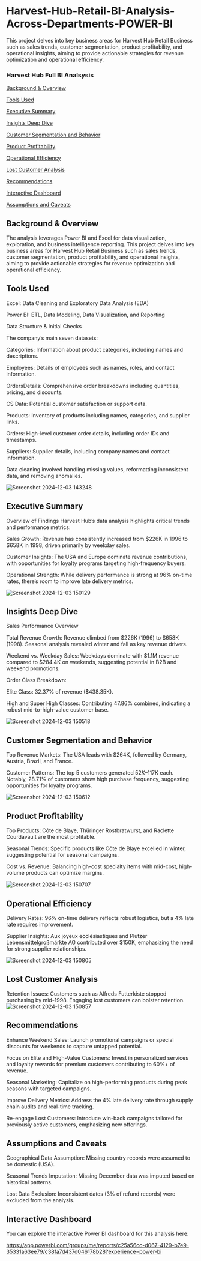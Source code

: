 # Harvest-Hub-Retail-BI-Analysis-Across-Departments-POWER-BI
This project delves into key business areas for Harvest Hub Retail Business such as sales trends, customer segmentation, product profitability, and operational insights, aiming to provide actionable strategies for revenue optimization and operational efficiency.

### Harvest Hub Full BI Analsysis 

[Background & Overview](#Background-&-Overview)

[Tools Used](#Tools-Used)

[Executive Summary](#Executive-Summary)

[Insights Deep Dive](#Insights-Deep-Dive)

[Customer Segmentation and Behavior](#Customer-Segmentation-and-Behavior)

[Product Profitability](#Product-Profitability)

[Operational Efficiency](#Operational-Efficiency)

[Lost Customer Analysis](#Lost-Customer-Analysis)

[Recommendations](#Recommendations)

[Interactive Dashboard](#Interactive-Dashboard)

[Assumptions and Caveats](#Assumptions-and-Caveats)


## Background & Overview

The analysis leverages Power BI and Excel for data visualization, exploration, and business intelligence reporting. 
This project delves into key business areas for Harvest Hub Retail Business such as sales trends, customer segmentation, product profitability, and operational insights, aiming to provide actionable strategies for revenue optimization and operational efficiency.

## Tools Used

Excel: Data Cleaning and Exploratory Data Analysis (EDA)

Power BI: ETL, Data Modeling, Data Visualization, and Reporting

Data Structure & Initial Checks

The company’s main seven datasets:

Categories: Information about product categories, including names and descriptions.

Employees: Details of employees such as names, roles, and contact information.

OrdersDetails: Comprehensive order breakdowns including quantities, pricing, and discounts.

CS Data: Potential customer satisfaction or support data.

Products: Inventory of products including names, categories, and supplier links.

Orders: High-level customer order details, including order IDs and timestamps.

Suppliers: Supplier details, including company names and contact information.

Data cleaning involved handling missing values, reformatting inconsistent data, and removing anomalies.

![Screenshot 2024-12-03 143248](https://github.com/user-attachments/assets/98bf0137-8b6a-4949-88a0-d42236d8a87d)


## Executive Summary

Overview of Findings
Harvest Hub’s data analysis highlights critical trends and performance metrics:

Sales Growth: Revenue has consistently increased from $226K in 1996 to $658K in 1998, driven primarily by weekday sales.

Customer Insights: The USA and Europe dominate revenue contributions, with opportunities for loyalty programs targeting high-frequency buyers.

Operational Strength: While delivery performance is strong at 96% on-time rates, there’s room to improve late delivery metrics.


![Screenshot 2024-12-03 150129](https://github.com/user-attachments/assets/05520826-4f49-4235-8371-4b8b957e5847)


## Insights Deep Dive

Sales Performance Overview

Total Revenue Growth: Revenue climbed from $226K (1996) to $658K (1998). Seasonal analysis revealed winter and fall as key revenue drivers.

Weekend vs. Weekday Sales: Weekdays dominate with $1.1M revenue compared to $284.4K on weekends, suggesting potential in B2B and weekend promotions.

Order Class Breakdown:

Elite Class: 32.37% of revenue ($438.35K).

High and Super High Classes: Contributing 47.86% combined, indicating a robust mid-to-high-value customer base.


![Screenshot 2024-12-03 150518](https://github.com/user-attachments/assets/57e25625-f535-4c2b-8ac8-c95b3d359531)


## Customer Segmentation and Behavior

Top Revenue Markets: The USA leads with $264K, followed by Germany, Austria, Brazil, and France.

Customer Patterns: The top 5 customers generated $52K–$117K each. Notably, 28.71% of customers show high purchase frequency, suggesting opportunities for loyalty programs.

![Screenshot 2024-12-03 150612](https://github.com/user-attachments/assets/3ef66129-e3ee-47f6-88cb-5ce1f43185f1)


## Product Profitability

Top Products: Côte de Blaye, Thüringer Rostbratwurst, and Raclette Courdavault are the most profitable.

Seasonal Trends: Specific products like Côte de Blaye excelled in winter, suggesting potential for seasonal campaigns.

Cost vs. Revenue: Balancing high-cost specialty items with mid-cost, high-volume products can optimize margins.

![Screenshot 2024-12-03 150707](https://github.com/user-attachments/assets/681f5f4c-8b30-4d73-b194-b920150b7ee4)


## Operational Efficiency

Delivery Rates: 96% on-time delivery reflects robust logistics, but a 4% late rate requires improvement.

Supplier Insights: Aux joyeux ecclésiastiques and Plutzer Lebensmittelgroßmärkte AG contributed over $150K, emphasizing the need for strong supplier relationships.


![Screenshot 2024-12-03 150805](https://github.com/user-attachments/assets/b9e47b86-7411-492e-be00-de3e1c6a7863)

## Lost Customer Analysis

Retention Issues: Customers such as Alfreds Futterkiste stopped purchasing by mid-1998. Engaging lost customers can bolster retention.
![Screenshot 2024-12-03 150857](https://github.com/user-attachments/assets/9e65976b-ad59-4934-b269-a0ecc90db9ff)


## Recommendations

Enhance Weekend Sales: Launch promotional campaigns or special discounts for weekends to capture untapped potential.

Focus on Elite and High-Value Customers: Invest in personalized services and loyalty rewards for premium customers contributing to 60%+ of revenue.

Seasonal Marketing: Capitalize on high-performing products during peak seasons with targeted campaigns.

Improve Delivery Metrics: Address the 4% late delivery rate through supply chain audits and real-time tracking.

Re-engage Lost Customers: Introduce win-back campaigns tailored for previously active customers, emphasizing new offerings.


## Assumptions and Caveats

Geographical Data Assumption: Missing country records were assumed to be domestic (USA).

Seasonal Trends Imputation: Missing December data was imputed based on historical patterns.

Lost Data Exclusion: Inconsistent dates (3% of refund records) were excluded from the analysis.


## Interactive Dashboard

You can explore the interactive Power BI dashboard for this analysis here:

https://app.powerbi.com/groups/me/reports/c25a56cc-d067-4129-b7e9-35331a63ee79/c38fa7d437d046178b28?experience=power-bi
